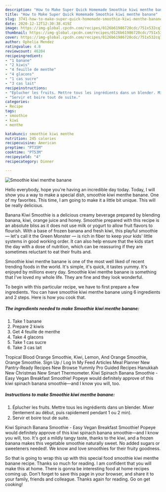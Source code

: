 ```yaml
---
description: "How to Make Super Quick Homemade Smoothie kiwi menthe banane"
title: "How to Make Super Quick Homemade Smoothie kiwi menthe banane"
slug: 3741-how-to-make-super-quick-homemade-smoothie-kiwi-menthe-banane
date: 2020-12-12T12:30:38.419Z
image: https://img-global.cpcdn.com/recipes/0126b61986720cdc/751x532cq70/smoothie-kiwi-menthe-banane-photo-principale-de-la-recette.jpg
thumbnail: https://img-global.cpcdn.com/recipes/0126b61986720cdc/751x532cq70/smoothie-kiwi-menthe-banane-photo-principale-de-la-recette.jpg
cover: https://img-global.cpcdn.com/recipes/0126b61986720cdc/751x532cq70/smoothie-kiwi-menthe-banane-photo-principale-de-la-recette.jpg
author: Ophelia Mendez
ratingvalue: 4.8
reviewcount: 46204
recipeingredient:
- "1 banane"
- "2 kiwis"
- "4 feuille de menthe"
- "4 glacons"
- "1 cas sucre"
- "3 cas lait"
recipeinstructions:
- "Éplucher les fruits. Mettre tous les ingrédients dans un blender. Mixer (lentement au début, puis rapidement pendant 1 ou 2 min)."
- "Servir et boire tout de suite."
categories:
- Recipe
tags:
- smoothie
- kiwi
- menthe

katakunci: smoothie kiwi menthe 
nutrition: 245 calories
recipecuisine: American
preptime: "PT35M"
cooktime: "PT53M"
recipeyield: "4"
recipecategory: Dinner

---
```



![Smoothie kiwi menthe banane](https://img-global.cpcdn.com/recipes/0126b61986720cdc/751x532cq70/smoothie-kiwi-menthe-banane-photo-principale-de-la-recette.jpg)

Hello everybody, hope you're having an incredible day today. Today, I will show you a way to make a special dish, smoothie kiwi menthe banane. One of my favorites. This time, I am going to make it a little bit unique. This will be really delicious.

Banana Kiwi Smoothie is a delicious creamy beverage prepared by blending banana, kiwi, orange juice and honey. Smoothie prepared with this recipe is an absolute bliss as it does not use milk or yogurt to allow fruit flavors to flourish. With a base of frozen banana and fresh kiwi, this playful smoothie — let&#39;s call it the Green Monster — is rich in fiber to keep your kids&#39; little systems in good working order. It can also help ensure that the kids start the day with a dose of nutrition, which can be reassuring if they are sometimes reluctant to eat their fruits and.

Smoothie kiwi menthe banane is one of the most well liked of recent trending foods in the world. It's simple, it's quick, it tastes yummy. It's enjoyed by millions every day. Smoothie kiwi menthe banane is something that I've loved my whole life. They are fine and they look wonderful.


To begin with this particular recipe, we have to first prepare a few ingredients. You can have smoothie kiwi menthe banane using 6 ingredients and 2 steps. Here is how you cook that.

<!--inarticleads1-->

##### The ingredients needed to make Smoothie kiwi menthe banane:

1. Take 1 banane
1. Prepare 2 kiwis
1. Get 4 feuille de menthe
1. Take 4 glacons
1. Take 1 cas sucre
1. Take 3 cas lait


Tropical Blood Orange Smoothie, Kiwi, Lemon, And Orange Smoothie, Orange Smoothie. Sign Up / Log In My Feed Articles Meal Planner New Pantry-Ready Recipes New Browse Yummly Pro Guided Recipes Hanukkah New Christmas New Smart Thermometer. Kiwi Spinach Banana Smoothie - Easy Vegan Breakfast Smoothie! Popeye would definitely approve of this kiwi spinach banana smoothie—and I know you will, too. 

<!--inarticleads2-->

##### Instructions to make Smoothie kiwi menthe banane:

1. Éplucher les fruits. Mettre tous les ingrédients dans un blender. Mixer (lentement au début, puis rapidement pendant 1 ou 2 min).
1. Servir et boire tout de suite.


Kiwi Spinach Banana Smoothie - Easy Vegan Breakfast Smoothie! Popeye would definitely approve of this kiwi spinach banana smoothie—and I know you will, too. It&#39;s got a mildly tangy taste, thanks to the kiwi, and a frozen banana makes this vegetable smoothie naturally sweet. No added sugars or sweeteners needed!. We know and love smoothies for their fruity goodness. 

So that is going to wrap this up with this special food smoothie kiwi menthe banane recipe. Thanks so much for reading. I am confident that you will make this at home. There is gonna be interesting food at home recipes coming up. Don't forget to save this page in your browser, and share it to your family, friends and colleague. Thanks again for reading. Go on get cooking!
